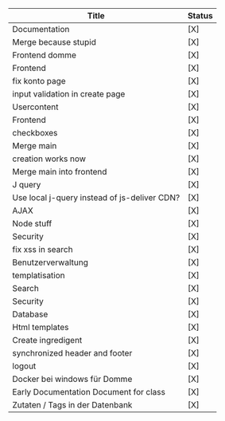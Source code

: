 | Title                                        | Status |
|----------------------------------------------|--------|
| Documentation                                | [X]    |
| Merge because stupid                         | [X]    |
| Frontend domme                               | [X]    |
| Frontend                                     | [X]    |
| fix konto page                               | [X]    |
| input validation in create page              | [X]    |
| Usercontent                                  | [X]    |
| Frontend                                     | [X]    |
| checkboxes                                   | [X]    |
| Merge main                                   | [X]    |
| creation works now                           | [X]    |
| Merge main into frontend                     | [X]    |
| J query                                      | [X]    |
| Use local j-query instead of js-deliver CDN? | [X]    |
| AJAX                                         | [X]    |
| Node stuff                                   | [X]    |
| Security                                     | [X]    |
| fix xss in search                            | [X]    |
| Benutzerverwaltung                           | [X]    |
| templatisation                               | [X]    |
| Search                                       | [X]    |
| Security                                     | [X]    |
| Database                                     | [X]    |
| Html templates                               | [X]    |
| Create ingredigent                           | [X]    |
| synchronized header and footer               | [X]    |
| logout                                       | [X]    |
| Docker bei windows für Domme                 | [X]    |
| Early Documentation Document for class       | [X]    |
| Zutaten / Tags in der Datenbank              | [X]    |

